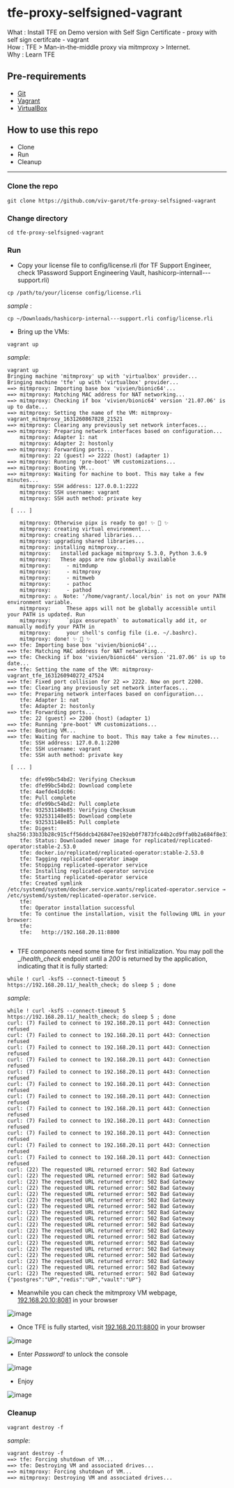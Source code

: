 # tfe-proxy-selfsigned-vagrant
What : Install TFE on Demo version with Self Sign Certificate - proxy with self sign certifcate - vagrant  
How : TFE > Man-in-the-middle proxy via mitmproxy > Internet.  
Why : Learn TFE

## Pre-requirements

* [Git](https://git-scm.com/book/en/v2/Getting-Started-Installing-Git) 
* [Vagrant](https://www.vagrantup.com/docs/installation)
* [VirtualBox](https://www.virtualbox.org/wiki/Downloads)


## How to use this repo

- Clone
- Run
- Cleanup

---

### Clone the repo

```
git clone https://github.com/viv-garot/tfe-proxy-selfsigned-vagrant
```

### Change directory

```
cd tfe-proxy-selfsigned-vagrant
```

### Run

* Copy your license file to config/license.rli (for TF Support Engineer, check 1Password Support Engineering Vault, hashicorp-internall---support.rli)

```
cp /path/to/your/license config/license.rli
```

_sample_ :

```
cp ~/Downloads/hashicorp-internal---support.rli config/license.rli
```

* Bring up the VMs:

```
vagrant up
```

_sample_:

```
vagrant up
Bringing machine 'mitmproxy' up with 'virtualbox' provider...
Bringing machine 'tfe' up with 'virtualbox' provider...
==> mitmproxy: Importing base box 'vivien/bionic64'...
==> mitmproxy: Matching MAC address for NAT networking...
==> mitmproxy: Checking if box 'vivien/bionic64' version '21.07.06' is up to date...
==> mitmproxy: Setting the name of the VM: mitmproxy-vagrant_mitmproxy_1631260867828_21521
==> mitmproxy: Clearing any previously set network interfaces...
==> mitmproxy: Preparing network interfaces based on configuration...
    mitmproxy: Adapter 1: nat
    mitmproxy: Adapter 2: hostonly
==> mitmproxy: Forwarding ports...
    mitmproxy: 22 (guest) => 2222 (host) (adapter 1)
==> mitmproxy: Running 'pre-boot' VM customizations...
==> mitmproxy: Booting VM...
==> mitmproxy: Waiting for machine to boot. This may take a few minutes...
    mitmproxy: SSH address: 127.0.0.1:2222
    mitmproxy: SSH username: vagrant
    mitmproxy: SSH auth method: private key
        
 [ ... ]
 
    mitmproxy: Otherwise pipx is ready to go! ✨ 🌟 ✨
    mitmproxy: creating virtual environment...
    mitmproxy: creating shared libraries...
    mitmproxy: upgrading shared libraries...
    mitmproxy: installing mitmproxy...
    mitmproxy:   installed package mitmproxy 5.3.0, Python 3.6.9
    mitmproxy:   These apps are now globally available
    mitmproxy:     - mitmdump
    mitmproxy:     - mitmproxy
    mitmproxy:     - mitmweb
    mitmproxy:     - pathoc
    mitmproxy:     - pathod
    mitmproxy: ⚠️  Note: '/home/vagrant/.local/bin' is not on your PATH environment variable.
    mitmproxy:     These apps will not be globally accessible until your PATH is updated. Run
    mitmproxy:     `pipx ensurepath` to automatically add it, or manually modify your PATH in
    mitmproxy:     your shell's config file (i.e. ~/.bashrc).
    mitmproxy: done! ✨ 🌟 ✨
==> tfe: Importing base box 'vivien/bionic64'...
==> tfe: Matching MAC address for NAT networking...
==> tfe: Checking if box 'vivien/bionic64' version '21.07.06' is up to date...
==> tfe: Setting the name of the VM: mitmproxy-vagrant_tfe_1631260940272_47524
==> tfe: Fixed port collision for 22 => 2222. Now on port 2200.
==> tfe: Clearing any previously set network interfaces...
==> tfe: Preparing network interfaces based on configuration...
    tfe: Adapter 1: nat
    tfe: Adapter 2: hostonly
==> tfe: Forwarding ports...
    tfe: 22 (guest) => 2200 (host) (adapter 1)
==> tfe: Running 'pre-boot' VM customizations...
==> tfe: Booting VM...
==> tfe: Waiting for machine to boot. This may take a few minutes...
    tfe: SSH address: 127.0.0.1:2200
    tfe: SSH username: vagrant
    tfe: SSH auth method: private key
            
 [ ... ]
    
    tfe: dfe99bc54bd2: Verifying Checksum
    tfe: dfe99bc54bd2: Download complete
    tfe: 4aefde41dc06:
    tfe: Pull complete
    tfe: dfe99bc54bd2: Pull complete
    tfe: 932531148e85: Verifying Checksum
    tfe: 932531148e85: Download complete
    tfe: 932531148e85: Pull complete
    tfe: Digest: sha256:33b33b28c915cff56ddcb426847ee192eb0f7873fc44b2cd9ffa0b2a684f8e31
    tfe: Status: Downloaded newer image for replicated/replicated-operator:stable-2.53.0
    tfe: docker.io/replicated/replicated-operator:stable-2.53.0
    tfe: Tagging replicated-operator image
    tfe: Stopping replicated-operator service
    tfe: Installing replicated-operator service
    tfe: Starting replicated-operator service
    tfe: Created symlink /etc/systemd/system/docker.service.wants/replicated-operator.service → /etc/systemd/system/replicated-operator.service.
    tfe:
    tfe: Operator installation successful
    tfe: To continue the installation, visit the following URL in your browser:
    tfe:
    tfe:   http://192.168.20.11:8800   
     
```

* TFE components need some time for first initialization.  You may poll the _/_health_check_ endpoint until a _200_ is returned by the application, indicating that it is fully started:

```
while ! curl -ksfS --connect-timeout 5 https://192.168.20.11/_health_check; do sleep 5 ; done
```

_sample_:

```
while ! curl -ksfS --connect-timeout 5 https://192.168.20.11/_health_check; do sleep 5 ; done
curl: (7) Failed to connect to 192.168.20.11 port 443: Connection refused
curl: (7) Failed to connect to 192.168.20.11 port 443: Connection refused
curl: (7) Failed to connect to 192.168.20.11 port 443: Connection refused
curl: (7) Failed to connect to 192.168.20.11 port 443: Connection refused
curl: (7) Failed to connect to 192.168.20.11 port 443: Connection refused
curl: (7) Failed to connect to 192.168.20.11 port 443: Connection refused
curl: (7) Failed to connect to 192.168.20.11 port 443: Connection refused
curl: (7) Failed to connect to 192.168.20.11 port 443: Connection refused
curl: (7) Failed to connect to 192.168.20.11 port 443: Connection refused
curl: (7) Failed to connect to 192.168.20.11 port 443: Connection refused
curl: (7) Failed to connect to 192.168.20.11 port 443: Connection refused
curl: (7) Failed to connect to 192.168.20.11 port 443: Connection refused
curl: (22) The requested URL returned error: 502 Bad Gateway
curl: (22) The requested URL returned error: 502 Bad Gateway
curl: (22) The requested URL returned error: 502 Bad Gateway
curl: (22) The requested URL returned error: 502 Bad Gateway
curl: (22) The requested URL returned error: 502 Bad Gateway
curl: (22) The requested URL returned error: 502 Bad Gateway
curl: (22) The requested URL returned error: 502 Bad Gateway
curl: (22) The requested URL returned error: 502 Bad Gateway
curl: (22) The requested URL returned error: 502 Bad Gateway
curl: (22) The requested URL returned error: 502 Bad Gateway
curl: (22) The requested URL returned error: 502 Bad Gateway
curl: (22) The requested URL returned error: 502 Bad Gateway
curl: (22) The requested URL returned error: 502 Bad Gateway
curl: (22) The requested URL returned error: 502 Bad Gateway
curl: (22) The requested URL returned error: 502 Bad Gateway
curl: (22) The requested URL returned error: 502 Bad Gateway
curl: (22) The requested URL returned error: 502 Bad Gateway
curl: (22) The requested URL returned error: 502 Bad Gateway
{"postgres":"UP","redis":"UP","vault":"UP"}
```

* Meanwhile you can check the mitmproxy VM webpage, [192.168.20.10:8081](http:192.168.20.10:8081) in your browser

![image](https://user-images.githubusercontent.com/85481359/132823624-78c0fb2c-0f98-4cec-b40f-b952befa6031.png)


* Once TFE is fully started, visit [192.168.20.11:8800](http:192.168.20.11:8800) in your browser

![image](https://user-images.githubusercontent.com/85481359/132824324-6be8590f-ca89-4c25-8982-0f2f2be39db1.png)

* Enter *Password!* to unlock the console

![image](https://user-images.githubusercontent.com/85481359/132824452-17c54cf3-32d5-4cad-98f1-2dcd5dda0eb4.png)

* Enjoy

![image](https://user-images.githubusercontent.com/85481359/132824704-0926de15-cde4-4821-af19-9ae59eb9fa63.png)

### Cleanup

```
vagrant destroy -f
```

_sample_:

```
vagrant destroy -f
==> tfe: Forcing shutdown of VM...
==> tfe: Destroying VM and associated drives...
==> mitmproxy: Forcing shutdown of VM...
==> mitmproxy: Destroying VM and associated drives...
```
